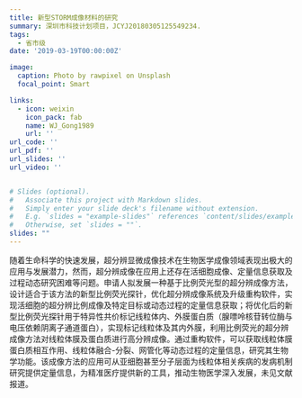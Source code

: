 ```yaml
---
title: 新型STORM成像材料的研究
summary: 深圳市科技计划项目，JCYJ20180305125549234.
tags:
  - 省市级
date: '2019-03-19T00:00:00Z'

image:
  caption: Photo by rawpixel on Unsplash
  focal_point: Smart

links:
  - icon: weixin
    icon_pack: fab
    name: WJ_Gong1989
    url: ''
url_code: ''
url_pdf: ''
url_slides: ''
url_video: ''


# Slides (optional).
#   Associate this project with Markdown slides.
#   Simply enter your slide deck's filename without extension.
#   E.g. `slides = "example-slides"` references `content/slides/example-slides.md`.
#   Otherwise, set `slides = ""`.
slides: ""
---
```


随着生命科学的快速发展，超分辨显微成像技术在生物医学成像领域表现出极大的应用与发展潜力，然而，超分辨成像在应用上还存在活细胞成像、定量信息获取及过程动态研究困难等问题。申请人拟发展一种基于比例荧光型的超分辨成像方法，设计适合于该方法的新型比例荧光探针，优化超分辨成像系统及升级重构软件，实现活细胞的超分辨比例成像及特定目标或动态过程的定量信息获取；将优化后的新型比例荧光探针用于特异性共价标记线粒体内、外膜蛋白质（腺嘌呤核苷转位酶与电压依赖阴离子通道蛋白），实现标记线粒体及其内外膜，利用比例荧光的超分辨成像方法对线粒体膜及蛋白质进行高分辨成像。通过重构软件，可以获取线粒体膜蛋白质相互作用、线粒体融合-分裂、网管化等动态过程的定量信息，研究其生物学功能。该成像方法的应用可从亚细胞甚至分子层面为线粒体相关疾病的发病机制研究提供定量信息，为精准医疗提供新的工具，推动生物医学深入发展，未见文献报道。